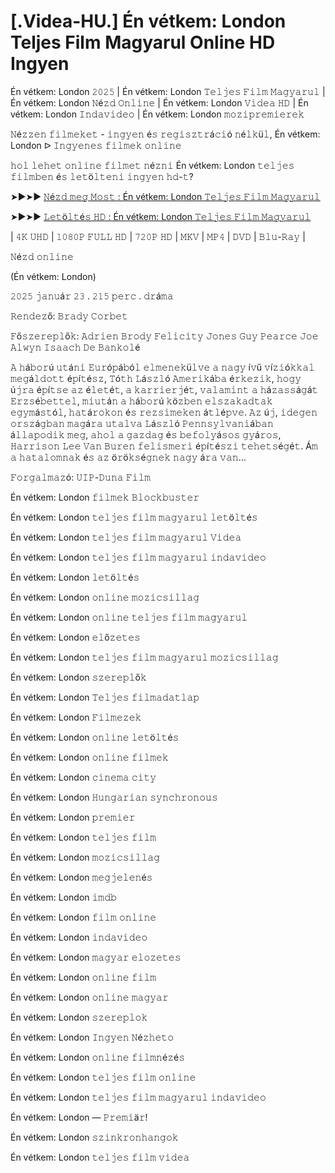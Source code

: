 #  [.Videa-HU.] Én vétkem: London Teljes Film Magyarul Online HD Ingyen


Én vétkem: London 𝟸𝟶𝟸𝟻 | Én vétkem: London 𝚃𝚎𝚕𝚓𝚎𝚜 𝙵𝚒𝚕𝚖 𝙼𝚊𝚐𝚢𝚊𝚛𝚞𝚕 | Én vétkem: London 𝙽é𝚣𝚍 𝙾𝚗𝚕𝚒𝚗𝚎 | Én vétkem: London 𝚅𝚒𝚍𝚎𝚊 𝙷𝙳 | Én vétkem: London 𝙸𝚗𝚍𝚊𝚟𝚒𝚍𝚎𝚘 | Én vétkem: London 𝚖𝚘𝚣𝚒𝚙𝚛𝚎𝚖𝚒𝚎𝚛𝚎𝚔

𝙽é𝚣𝚣𝚎𝚗 𝚏𝚒𝚕𝚖𝚎𝚔𝚎𝚝 - 𝚒𝚗𝚐𝚢𝚎𝚗 é𝚜 𝚛𝚎𝚐𝚒𝚜𝚣𝚝𝚛á𝚌𝚒ó 𝚗é𝚕𝚔ü𝚕, Én vétkem: London ᐅ 𝙸𝚗𝚐𝚢𝚎𝚗𝚎𝚜 𝚏𝚒𝚕𝚖𝚎𝚔 𝚘𝚗𝚕𝚒𝚗𝚎

𝚑𝚘𝚕 𝚕𝚎𝚑𝚎𝚝 𝚘𝚗𝚕𝚒𝚗𝚎 𝚏𝚒𝚕𝚖𝚎𝚝 𝚗é𝚣𝚗𝚒 Én vétkem: London 𝚝𝚎𝚕𝚓𝚎𝚜 𝚏𝚒𝚕𝚖𝚋𝚎𝚗 é𝚜 𝚕𝚎𝚝ö𝚕𝚝𝚎𝚗𝚒 𝚒𝚗𝚐𝚢𝚎𝚗 𝚑𝚍-𝚝?

➤►➤► [𝙽é𝚣𝚍 𝚖𝚎𝚐 𝙼𝚘𝚜𝚝 : Én vétkem: London 𝚃𝚎𝚕𝚓𝚎𝚜 𝙵𝚒𝚕𝚖 𝙼𝚊𝚐𝚢𝚊𝚛𝚞𝚕](https://t.co/k7IGn2lWLx)

➤►➤► [𝙻𝚎𝚝ö𝚕𝚝é𝚜 𝙷𝙳 : Én vétkem: London 𝚃𝚎𝚕𝚓𝚎𝚜 𝙵𝚒𝚕𝚖 𝙼𝚊𝚐𝚢𝚊𝚛𝚞𝚕](https://t.co/k7IGn2lWLx)

| 𝟺𝙺 𝚄𝙷𝙳 | 𝟷𝟶𝟾𝟶𝙿 𝙵𝚄𝙻𝙻 𝙷𝙳 | 𝟽𝟸𝟶𝙿 𝙷𝙳 | 𝙼𝙺𝚅 | 𝙼𝙿𝟺 | 𝙳𝚅𝙳 | 𝙱𝚕𝚞-𝚁𝚊𝚢 |

𝙽é𝚣𝚍 𝚘𝚗𝚕𝚒𝚗𝚎

(Én vétkem: London)

𝟸𝟶𝟸𝟻 𝚓𝚊𝚗𝚞á𝚛 𝟸𝟹 . 𝟸𝟷𝟻 𝚙𝚎𝚛𝚌 . 𝚍𝚛á𝚖𝚊

𝚁𝚎𝚗𝚍𝚎𝚣ő: 𝙱𝚛𝚊𝚍𝚢 𝙲𝚘𝚛𝚋𝚎𝚝

𝙵ő𝚜𝚣𝚎𝚛𝚎𝚙𝚕ő𝚔: 𝙰𝚍𝚛𝚒𝚎𝚗 𝙱𝚛𝚘𝚍𝚢 𝙵𝚎𝚕𝚒𝚌𝚒𝚝𝚢 𝙹𝚘𝚗𝚎𝚜 𝙶𝚞𝚢 𝙿𝚎𝚊𝚛𝚌𝚎 𝙹𝚘𝚎 𝙰𝚕𝚠𝚢𝚗 𝙸𝚜𝚊𝚊𝚌𝚑 𝙳𝚎 𝙱𝚊𝚗𝚔𝚘𝚕é

𝙰 𝚑á𝚋𝚘𝚛ú 𝚞𝚝á𝚗𝚒 𝙴𝚞𝚛ó𝚙á𝚋ó𝚕 𝚎𝚕𝚖𝚎𝚗𝚎𝚔ü𝚕𝚟𝚎 𝚊 𝚗𝚊𝚐𝚢 í𝚟ű 𝚟í𝚣𝚒ó𝚔𝚔𝚊𝚕 𝚖𝚎𝚐á𝚕𝚍𝚘𝚝𝚝 é𝚙í𝚝é𝚜𝚣, 𝚃ó𝚝𝚑 𝙻á𝚜𝚣𝚕ó 𝙰𝚖𝚎𝚛𝚒𝚔á𝚋𝚊 é𝚛𝚔𝚎𝚣𝚒𝚔, 𝚑𝚘𝚐𝚢 ú𝚓𝚛𝚊 é𝚙í𝚝𝚜𝚎 𝚊𝚣 é𝚕𝚎𝚝é𝚝, 𝚊 𝚔𝚊𝚛𝚛𝚒𝚎𝚛𝚓é𝚝, 𝚟𝚊𝚕𝚊𝚖𝚒𝚗𝚝 𝚊 𝚑á𝚣𝚊𝚜𝚜á𝚐á𝚝 𝙴𝚛𝚣𝚜é𝚋𝚎𝚝𝚝𝚎𝚕, 𝚖𝚒𝚞𝚝á𝚗 𝚊 𝚑á𝚋𝚘𝚛ú 𝚔ö𝚣𝚋𝚎𝚗 𝚎𝚕𝚜𝚣𝚊𝚔𝚊𝚍𝚝𝚊𝚔 𝚎𝚐𝚢𝚖á𝚜𝚝ó𝚕, 𝚑𝚊𝚝á𝚛𝚘𝚔𝚘𝚗 é𝚜 𝚛𝚎𝚣𝚜𝚒𝚖𝚎𝚔𝚎𝚗 á𝚝𝚕é𝚙𝚟𝚎. 𝙰𝚣 ú𝚓, 𝚒𝚍𝚎𝚐𝚎𝚗 𝚘𝚛𝚜𝚣á𝚐𝚋𝚊𝚗 𝚖𝚊𝚐á𝚛𝚊 𝚞𝚝𝚊𝚕𝚟𝚊 𝙻á𝚜𝚣𝚕ó 𝙿𝚎𝚗𝚗𝚜𝚢𝚕𝚟𝚊𝚗𝚒á𝚋𝚊𝚗 á𝚕𝚕𝚊𝚙𝚘𝚍𝚒𝚔 𝚖𝚎𝚐, 𝚊𝚑𝚘𝚕 𝚊 𝚐𝚊𝚣𝚍𝚊𝚐 é𝚜 𝚋𝚎𝚏𝚘𝚕𝚢á𝚜𝚘𝚜 𝚐𝚢á𝚛𝚘𝚜, 𝙷𝚊𝚛𝚛𝚒𝚜𝚘𝚗 𝙻𝚎𝚎 𝚅𝚊𝚗 𝙱𝚞𝚛𝚎𝚗 𝚏𝚎𝚕𝚒𝚜𝚖𝚎𝚛𝚒 é𝚙í𝚝é𝚜𝚣𝚒 𝚝𝚎𝚑𝚎𝚝𝚜é𝚐é𝚝. Á𝚖 𝚊 𝚑𝚊𝚝𝚊𝚕𝚘𝚖𝚗𝚊𝚔 é𝚜 𝚊𝚣 ö𝚛ö𝚔𝚜é𝚐𝚗𝚎𝚔 𝚗𝚊𝚐𝚢 á𝚛𝚊 𝚟𝚊𝚗...

𝙵𝚘𝚛𝚐𝚊𝚕𝚖𝚊𝚣ó: 𝚄𝙸𝙿-𝙳𝚞𝚗𝚊 𝙵𝚒𝚕𝚖

Én vétkem: London 𝚏𝚒𝚕𝚖𝚎𝚔 𝙱𝚕𝚘𝚌𝚔𝚋𝚞𝚜𝚝𝚎𝚛

Én vétkem: London 𝚝𝚎𝚕𝚓𝚎𝚜 𝚏𝚒𝚕𝚖 𝚖𝚊𝚐𝚢𝚊𝚛𝚞𝚕 𝚕𝚎𝚝ö𝚕𝚝é𝚜

Én vétkem: London 𝚝𝚎𝚕𝚓𝚎𝚜 𝚏𝚒𝚕𝚖 𝚖𝚊𝚐𝚢𝚊𝚛𝚞𝚕 𝚅𝚒𝚍𝚎𝚊

Én vétkem: London 𝚝𝚎𝚕𝚓𝚎𝚜 𝚏𝚒𝚕𝚖 𝚖𝚊𝚐𝚢𝚊𝚛𝚞𝚕 𝚒𝚗𝚍𝚊𝚟𝚒𝚍𝚎𝚘

Én vétkem: London 𝚕𝚎𝚝ö𝚕𝚝é𝚜

Én vétkem: London 𝚘𝚗𝚕𝚒𝚗𝚎 𝚖𝚘𝚣𝚒𝚌𝚜𝚒𝚕𝚕𝚊𝚐

Én vétkem: London 𝚘𝚗𝚕𝚒𝚗𝚎 𝚝𝚎𝚕𝚓𝚎𝚜 𝚏𝚒𝚕𝚖 𝚖𝚊𝚐𝚢𝚊𝚛𝚞𝚕

Én vétkem: London 𝚎𝚕ő𝚣𝚎𝚝𝚎𝚜

Én vétkem: London 𝚝𝚎𝚕𝚓𝚎𝚜 𝚏𝚒𝚕𝚖 𝚖𝚊𝚐𝚢𝚊𝚛𝚞𝚕 𝚖𝚘𝚣𝚒𝚌𝚜𝚒𝚕𝚕𝚊𝚐

Én vétkem: London 𝚜𝚣𝚎𝚛𝚎𝚙𝚕ő𝚔

Én vétkem: London 𝚃𝚎𝚕𝚓𝚎𝚜 𝚏𝚒𝚕𝚖𝚊𝚍𝚊𝚝𝚕𝚊𝚙

Én vétkem: London 𝙵𝚒𝚕𝚖𝚎𝚣𝚎𝚔

Én vétkem: London 𝚘𝚗𝚕𝚒𝚗𝚎 𝚕𝚎𝚝ö𝚕𝚝é𝚜

Én vétkem: London 𝚘𝚗𝚕𝚒𝚗𝚎 𝚏𝚒𝚕𝚖𝚎𝚔

Én vétkem: London 𝚌𝚒𝚗𝚎𝚖𝚊 𝚌𝚒𝚝𝚢

Én vétkem: London 𝙷𝚞𝚗𝚐𝚊𝚛𝚒𝚊𝚗 𝚜𝚢𝚗𝚌𝚑𝚛𝚘𝚗𝚘𝚞𝚜

Én vétkem: London 𝚙𝚛𝚎𝚖𝚒𝚎𝚛

Én vétkem: London 𝚝𝚎𝚕𝚓𝚎𝚜 𝚏𝚒𝚕𝚖

Én vétkem: London 𝚖𝚘𝚣𝚒𝚌𝚜𝚒𝚕𝚕𝚊𝚐

Én vétkem: London 𝚖𝚎𝚐𝚓𝚎𝚕𝚎𝚗é𝚜

Én vétkem: London 𝚒𝚖𝚍𝚋

Én vétkem: London 𝚏𝚒𝚕𝚖 𝚘𝚗𝚕𝚒𝚗𝚎

Én vétkem: London 𝚒𝚗𝚍𝚊𝚟𝚒𝚍𝚎𝚘

Én vétkem: London 𝚖𝚊𝚐𝚢𝚊𝚛 𝚎𝚕𝚘𝚣𝚎𝚝𝚎𝚜

Én vétkem: London 𝚘𝚗𝚕𝚒𝚗𝚎 𝚏𝚒𝚕𝚖

Én vétkem: London 𝚘𝚗𝚕𝚒𝚗𝚎 𝚖𝚊𝚐𝚢𝚊𝚛

Én vétkem: London 𝚜𝚣𝚎𝚛𝚎𝚙𝚕𝚘𝚔

Én vétkem: London 𝙸𝚗𝚐𝚢𝚎𝚗 𝙽é𝚣𝚑𝚎𝚝𝚘

Én vétkem: London 𝚘𝚗𝚕𝚒𝚗𝚎 𝚏𝚒𝚕𝚖𝚗é𝚣é𝚜

Én vétkem: London 𝚝𝚎𝚕𝚓𝚎𝚜 𝚏𝚒𝚕𝚖 𝚘𝚗𝚕𝚒𝚗𝚎

Én vétkem: London 𝚝𝚎𝚕𝚓𝚎𝚜 𝚏𝚒𝚕𝚖 𝚖𝚊𝚐𝚢𝚊𝚛𝚞𝚕 𝚒𝚗𝚍𝚊𝚟𝚒𝚍𝚎𝚘

Én vétkem: London — 𝙿𝚛𝚎𝚖𝚒ä𝚛!

Én vétkem: London 𝚜𝚣𝚒𝚗𝚔𝚛𝚘𝚗𝚑𝚊𝚗𝚐𝚘𝚔

Én vétkem: London 𝚝𝚎𝚕𝚓𝚎𝚜 𝚏𝚒𝚕𝚖 𝚟𝚒𝚍𝚎𝚊
